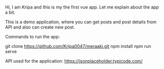 Hi, I am Kripa and this is my the first vue app.
Let me explain about the app a bit.

This is a demo application, where you can get posts and post details
from API and also can create new post.

Commands to run the app:

git clone https://github.com/Kripa0047/meraaki.git
npm install
npm run serve

API used for the application:
https://jsonplaceholder.typicode.com/